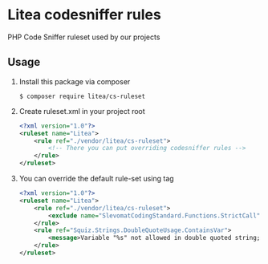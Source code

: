 # Litea codesniffer rules
PHP Code Sniffer ruleset used by our projects

## Usage

1. Install this package via composer

    ```shell
    $ composer require litea/cs-ruleset
    ```
    
2. Create ruleset.xml in your project root


    ```xml
    <?xml version="1.0"?>
    <ruleset name="Litea">
        <rule ref="./vendor/litea/cs-ruleset">
            <!-- There you can put overriding codesniffer rules -->
        </rule>
    </ruleset>
    ```
    
3. You can override the default rule-set using <rule> tag

    ```xml
    <?xml version="1.0"?>
    <ruleset name="Litea">
        <rule ref="./vendor/litea/cs-ruleset">
            <exclude name="SlevomatCodingStandard.Functions.StrictCall"/>
        </rule>
        <rule ref="Squiz.Strings.DoubleQuoteUsage.ContainsVar">
            <message>Variable "%s" not allowed in double quoted string; use sprintf() instead</message>
        </rule>
    </ruleset>
    ```